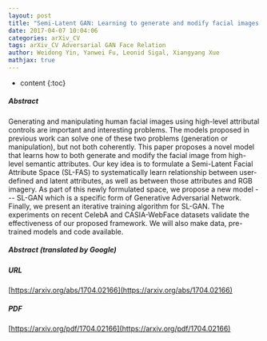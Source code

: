 ```yaml
---
layout: post
title: "Semi-Latent GAN: Learning to generate and modify facial images from attributes"
date: 2017-04-07 10:04:06
categories: arXiv_CV
tags: arXiv_CV Adversarial GAN Face Relation
author: Weidong Yin, Yanwei Fu, Leonid Sigal, Xiangyang Xue
mathjax: true
---
```


* content
{:toc}

##### Abstract
Generating and manipulating human facial images using high-level attributal controls are important and interesting problems. The models proposed in previous work can solve one of these two problems (generation or manipulation), but not both coherently. This paper proposes a novel model that learns how to both generate and modify the facial image from high-level semantic attributes. Our key idea is to formulate a Semi-Latent Facial Attribute Space (SL-FAS) to systematically learn relationship between user-defined and latent attributes, as well as between those attributes and RGB imagery. As part of this newly formulated space, we propose a new model --- SL-GAN which is a specific form of Generative Adversarial Network. Finally, we present an iterative training algorithm for SL-GAN. The experiments on recent CelebA and CASIA-WebFace datasets validate the effectiveness of our proposed framework. We will also make data, pre-trained models and code available.

##### Abstract (translated by Google)


##### URL
[https://arxiv.org/abs/1704.02166](https://arxiv.org/abs/1704.02166)

##### PDF
[https://arxiv.org/pdf/1704.02166](https://arxiv.org/pdf/1704.02166)

